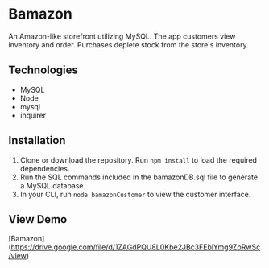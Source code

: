 # Bamazon
An Amazon-like storefront utilizing MySQL. The app customers view inventory and order. Purchases deplete stock from the store's inventory.
## Technologies
- MySQL
- Node
- mysql
- inquirer
## Installation
1. Clone or download the repository. Run `npm install` to load the required dependencies.
2. Run the SQL commands included in the bamazonDB.sql file to generate a MySQL database.
3. In your CLI, run `node bamazonCustomer` to view the customer interface.
## View Demo 
[Bamazon] (https://drive.google.com/file/d/1ZAGdPQU8L0Kbe2JBc3FEblYmg9ZoRwSc/view)


